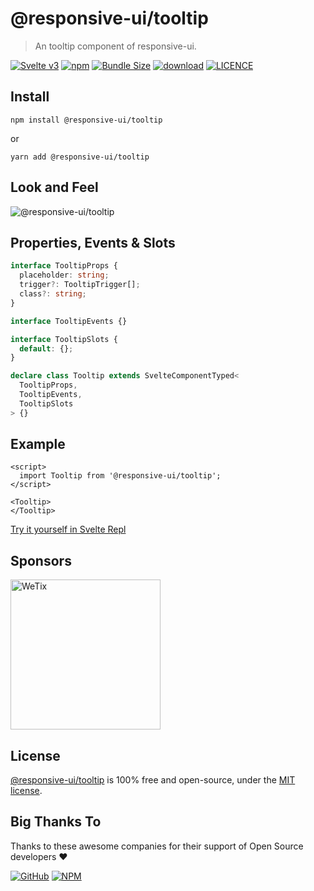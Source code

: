 # @responsive-ui/tooltip

> An tooltip component of responsive-ui.

<p>

[![Svelte v3](https://img.shields.io/badge/svelte-v3-orange.svg)](https://svelte.dev)
[![npm](https://img.shields.io/npm/v/@responsive-ui/tooltip.svg)](https://www.npmjs.com/package/@responsive-ui/tooltip)
[![Bundle Size](https://badgen.net/bundlephobia/minzip/%40responsive-ui%2Ftooltip)](https://bundlephobia.com/result?p=@responsive-ui/tooltip)
[![download](https://img.shields.io/npm/dw/@responsive-ui/tooltip.svg)](https://www.npmjs.com/package/@responsive-ui/tooltip)
[![LICENCE](https://img.shields.io/github/license/wetix/responsive-ui)](https://github.com/wetix/responsive-ui/blob/master/LICENSE)

</p>

## Install

```console
npm install @responsive-ui/tooltip
```

or

```console
yarn add @responsive-ui/tooltip
```

## Look and Feel

<img src="https://user-images.githubusercontent.com/28108597/104733584-de780900-5779-11eb-8a5b-c54019866418.png"
alt="@responsive-ui/tooltip" />

## Properties, Events & Slots

```ts
interface TooltipProps {
  placeholder: string;
  trigger?: TooltipTrigger[];
  class?: string;
}

interface TooltipEvents {}

interface TooltipSlots {
  default: {};
}

declare class Tooltip extends SvelteComponentTyped<
  TooltipProps,
  TooltipEvents,
  TooltipSlots
> {}
```

## Example

```svelte
<script>
  import Tooltip from '@responsive-ui/tooltip';
</script>

<Tooltip>
</Tooltip>
```

[Try it yourself in Svelte Repl](https://svelte.dev/repl/c86cd10826ae4ac695e5d31175e444a4?version=latest)

## Sponsors

<img src="https://asset.wetix.my/images/logo/wetix.png" alt="WeTix" width="240px">

## License

[@responsive-ui/tooltip](https://github.com/wetix/responsive-ui/tree/master/components/tooltip) is 100% free and open-source, under the [MIT license](https://github.com/wetix/responsive-ui/blob/master/LICENSE).

## Big Thanks To

Thanks to these awesome companies for their support of Open Source developers ❤

[![GitHub](https://jstools.dev/img/badges/github.svg)](https://github.com/open-source)
[![NPM](https://jstools.dev/img/badges/npm.svg)](https://www.npmjs.com/)
